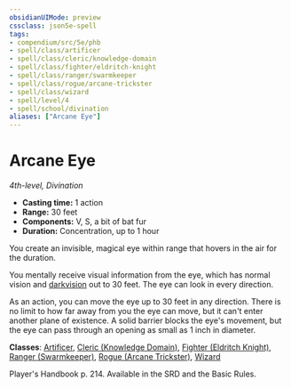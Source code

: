 ```yaml
---
obsidianUIMode: preview
cssclass: json5e-spell
tags:
- compendium/src/5e/phb
- spell/class/artificer
- spell/class/cleric/knowledge-domain
- spell/class/fighter/eldritch-knight
- spell/class/ranger/swarmkeeper
- spell/class/rogue/arcane-trickster
- spell/class/wizard
- spell/level/4
- spell/school/divination
aliases: ["Arcane Eye"]
---
```

# Arcane Eye
*4th-level, Divination*  

- **Casting time:** 1 action
- **Range:** 30 feet
- **Components:** V, S, a bit of bat fur
- **Duration:** Concentration, up to 1 hour

You create an invisible, magical eye within range that hovers in the air for the duration.

You mentally receive visual information from the eye, which has normal vision and [darkvision](../../5e-rules/senses.md##darkvision) out to 30 feet. The eye can look in every direction.

As an action, you can move the eye up to 30 feet in any direction. There is no limit to how far away from you the eye can move, but it can't enter another plane of existence. A solid barrier blocks the eye's movement, but the eye can pass through an opening as small as 1 inch in diameter.

**Classes**: [Artificer](../classes/artificer-tce.md#), [Cleric (Knowledge Domain)](../classes/cleric-knowledge-domain.md#), [Fighter (Eldritch Knight)](../classes/fighter-eldritch-knight.md#), [Ranger (Swarmkeeper)](../classes/ranger-swarmkeeper-tce.md#), [Rogue (Arcane Trickster)](../classes/rogue-arcane-trickster.md#), [Wizard](../classes/wizard.md#)

Player's Handbook p. 214. Available in the SRD and the Basic Rules.